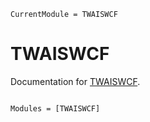 ```@meta
CurrentModule = TWAISWCF
```

# TWAISWCF

Documentation for [TWAISWCF](https://github.com/okatsn/TWAISWCF.jl).

```@index
```

```@autodocs
Modules = [TWAISWCF]
```
